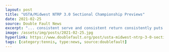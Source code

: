 ```yaml
---
layout: post
title: "USTA/Midwest NTRP 3.0 Sectional Championship Previews"
date: 2021-02-25
source: Double Fault News
excerpt: "... consistent serve and consistent return consistently puts consistent pressure on opponents ... one of the strongest forehands around that can end points quickly ... generally aggressive player who goes for winners, he feeds off the pace of his opponents ... a renowned doubles player who has enjoyed league, playoff, and tournament success, he is also a Captain of his league team, showing he has the court and leadership skills necessary to problem-solve any on court conundrum ..."
image: /assets/img/posts/2021-02-25.jpg
hyperlink: https://www.doublefault.org/post/usta-midwest-ntrp-3-0-sectional-championship-previews-brackets-predictions
tags: [category:tennis, type:news, source:doublefault]
---
```

